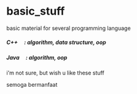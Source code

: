 # basic_stuff
basic material for several programming language

##### C++ &nbsp;&nbsp;&nbsp;&nbsp;: algorithm, data structure, oop
##### Java &nbsp;&nbsp;&nbsp;&nbsp;: algorithm, oop

i'm not sure, but wish u like these stuff

semoga bermanfaat
